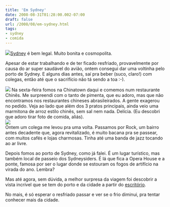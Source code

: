 ```yaml
---
title: 'Em Sydney'
date: 2008-08-31T01:28:00.002-07:00
draft: false
url: /2008/08/em-sydney.html
tags: 
- sydney
- comida
---
```


[![](https://blogger.googleusercontent.com/img/b/R29vZ2xl/AVvXsEiDBv8kGSs_VjP37np9q6bLLviSZox-0TdoPCmAIS8L4uUBs7T5__uo0AcRpWR8NHHzQPN63LKD45EpgO3MQ23kO9LcHXAY4wSK0HLb61JuNtjoJg7yowc-mu2gzLlqepCaSuw9nlB71P8/s200/GEDC0563.JPG)](https://blogger.googleusercontent.com/img/b/R29vZ2xl/AVvXsEiDBv8kGSs_VjP37np9q6bLLviSZox-0TdoPCmAIS8L4uUBs7T5__uo0AcRpWR8NHHzQPN63LKD45EpgO3MQ23kO9LcHXAY4wSK0HLb61JuNtjoJg7yowc-mu2gzLlqepCaSuw9nlB71P8/s1600-h/GEDC0563.JPG)[Sydney](http://en.wikipedia.org/wiki/Sydney) é bem legal. Muito bonita e cosmopolita.  
  
Apesar de estar trabalhando e de ter ficado resfriado, provavelmente por causa do ar super saudável do avião, ontem consegui dar uma voltinha pelo porto de Sydney. E alguns dias antes, saí pra beber (suco, claro!) com colegas, então até que o sacrifício não tá sendo a toa :-).  
  
[![](https://blogger.googleusercontent.com/img/b/R29vZ2xl/AVvXsEjsGLoPM_eUzLdMVFtnD8fpVsKWItnFAvCG92_cZeumz0vQabgLrZrY-G0-LRN_p0xE1cTY2iCDdqX2ao09Uy-DH0CAeLcsMMFE-1dJYVvmAeKJhwoxRGv8TsjdAnbtuIieIBNKpX43GhI/s200/GEDC0541.JPG)](https://blogger.googleusercontent.com/img/b/R29vZ2xl/AVvXsEjsGLoPM_eUzLdMVFtnD8fpVsKWItnFAvCG92_cZeumz0vQabgLrZrY-G0-LRN_p0xE1cTY2iCDdqX2ao09Uy-DH0CAeLcsMMFE-1dJYVvmAeKJhwoxRGv8TsjdAnbtuIieIBNKpX43GhI/s1600-h/GEDC0541.JPG) Na sexta-feira fomos na Chinatown daqui e comemos num restaurante Chinês. Me surpreendi com o tanto de pimenta, que eu adoro, mas que não encontramos nos restaurantes chineses abrasileirados. A gente exagerou no pedido. Veja ao lado que além dos 3 pratos principais, ainda veio uma marmitona de arroz estilo chinês, sem sal nem nada. Delícia. (Eu descobri que adoro tirar foto de comida, aliás).  
[![](https://blogger.googleusercontent.com/img/b/R29vZ2xl/AVvXsEgh5QrBXLYXOnqMsetw0QlMK7v0PN8yRbz-rW3m8S1eaK0T_H8amsWPNvAmLp9dX39o76anYNCg9MLbmvKwv4sXMXWHS3cqfolcIpKfovsdmDY1Y9KzIBZWvhejmxO0Bp8iRvDiZfNXdOM/s200/rock-jazz.png)](https://blogger.googleusercontent.com/img/b/R29vZ2xl/AVvXsEgh5QrBXLYXOnqMsetw0QlMK7v0PN8yRbz-rW3m8S1eaK0T_H8amsWPNvAmLp9dX39o76anYNCg9MLbmvKwv4sXMXWHS3cqfolcIpKfovsdmDY1Y9KzIBZWvhejmxO0Bp8iRvDiZfNXdOM/s1600-h/rock-jazz.png)  
Ontem um colega me levou pra uma volta. Passamos por Rock, um bairro antes decadente que, agora revitalizado, é muito bacana pra se passear, com muitos cafés e lojas charmosas. Tinha até uma banda de jazz tocando ao ar livre.  
  
Depois fomos ao porto de Sydney, como já falei. É um lugar turístico, mas também local de passeio dos Sydneysiders. É lá que fica a Opera House e a ponte, famosa por ser o lugar donde se estouram os fogos de artifício na virada do ano. Lembra?  
  
Mas até agora, sem dúvida, a melhor surpresa da viagem foi descobrir a vista incrível que se tem do porto e da cidade a partir do [escritório](http://www.youtube.com/watch?v=ZxZOpNUN3Ww).  
  
No mais, é só esperar o resfriado passar e ver se o frio diminui, pra tentar conhecer mais da cidade.